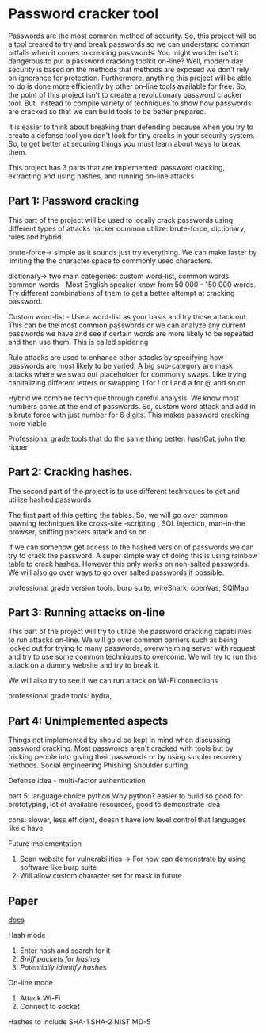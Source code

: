 # Password cracker tool

Passwords are the most common method of security. So, this project will be a tool created to try and break passwords so we can understand common pitfalls when it comes to creating passwords. You might wonder isn't it dangerous to put a password cracking toolkit on-line? Well, modern day security is based on the methods that methods are exposed we don't rely on ignorance for protection. Furthermore, anything this project will be able to do is done more efficiently by other on-line tools available for free. So, the point of this project isn't to create a revolutionary password cracker tool. But, instead to compile variety of techniques to show how passwords are cracked so that we can build tools to be better prepared. 

It is easier to think about breaking than defending because when you try to create a defense tool you don't look for tiny cracks in your security system. So, to get better at securing things you must learn about ways to break them. 

This project has 3 parts that are implemented: password cracking, extracting and using hashes, and running on-line attacks


## Part 1: Password cracking

This part of the project will be used to locally crack passwords using different types of attacks hacker common utilize: brute-force, dictionary, rules and hybrid. 

brute-force-> simple as it sounds just try everything. We can make faster by limiting the the character space to commonly used characters.

dictionary-> two main categories: custom word-list, common words
common words - Most English speaker know from 50 000 - 150 000 words. Try different combinations of them to get a better attempt at cracking password.

Custom word-list - Use a word-list as your basis and try those attack out. This can be the most common passwords or we can analyze any current passwords we have and see if certain words are more likely to be repeated and then use them. This is called spidering

Rule attacks are used to enhance other attacks by specifying how passwords are most likely to be varied.
A big sub-category are mask attacks where we swap out placeholder for commonly swaps. Like trying capitalizing different letters or swapping 1 for ! or l and a for @ and so on.

Hybrid we combine technique through careful analysis. We know most numbers come at the end of passwords. So, custom word attack and add in a brute force with just number for 6 digits. This makes password cracking more viable


Professional grade tools that do the same thing better: hashCat, john the ripper

## Part 2: Cracking hashes.

The second part of the project is to use different techniques to get and utilize hashed passwords

The first part of this getting the tables. So, we will go over common pawning techniques like cross-site -scripting , SQL injection, man-in-the browser, sniffing packets attack and so on

If we can somehow get access to the hashed version of passwords we can try to crack the password.
A super simple way of doing this is using rainbow table to crack hashes. However this only works on non-salted passwords. We will also go over ways to go over salted passwords if possible.

professional grade version tools: burp suite, wireShark, openVas, SQlMap

## Part 3: Running attacks on-line

This part of the project will try to utilize the password cracking capabilities to run attacks on-line. We will go over common barriers such as being locked out for trying to many passwords, overwhelming server with request and try to use some common techniques to overcome.
We will try to run this attack on a dummy website and try to break it.

We will also try to see if we can run attack on Wi-Fi connections

professional grade tools: hydra, 

## Part 4: Unimplemented aspects

Things not implemented by should be kept in mind when discussing password cracking.
Most passwords aren't cracked with tools but by tricking people into giving their passwords or by using simpler recovery methods.
Social engineering
Phishing
Shoulder surfing 

Defense idea - multi-factor authentication

part 5: language choice python
Why python? easier to build so good for prototyping, lot of available resources, good to demonstrate idea

cons: slower, less efficient, doesn't have low level control that languages like c have, 


Future implementation
1. Scan website for vulnerabilities -> For now can demonstrate by using software like burp suite
2. Will allow custom character set for mask in future


## Paper

[docs](https://docs.google.com/document/d/1fB2ADr3TwQNj8fiEOXG_1yNYN64iaTsZSpFvfI_nk6Q)

Hash mode
1. Enter hash and search for it
3. *Sniff packets for hashes*
4. *Potentially identify hashes*

On-line mode
1. Attack Wi-Fi
2. Connect to socket


Hashes to include
SHA-1
SHA-2
NIST
MD-5
